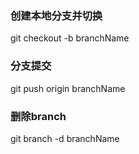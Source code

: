 ### 创建本地分支并切换
git checkout -b branchName
### 分支提交
git push origin branchName
### 删除branch
git branch -d branchName

